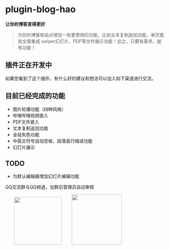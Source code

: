 # plugin-blog-hao
**让你的博客变得更好**

> 为你的博客和站点增加一些更使用的功能，比如文本复制追加功能，单页面和文章集成 swiper幻灯片、PDF等文件展示功能！总之，只要有需求，就有功能！

## 插件正在开发中

如果您看到了这个插件，有什么好的建议和想法可以加入如下渠道进行交流。

## 目前已经完成的功能
- 图片轮播功能（四种风格）
- 哔哩哔哩视频嵌入
- PDF文件嵌入
- 文本复制追加功能
- 全站失色功能
- 中英文符号自动空格，段落首行缩进功能
- 幻灯片展示
## TODO
- 为默认编辑器增加幻灯片编辑功能

QQ交流群与QQ频道，加群后管理员自动审核
<div>
&emsp;&emsp;<img src="https://api.minio.yyds.pink/bbs/2024-06-04/1717467713-802505-qq.png" width=150px />
&emsp;&emsp;<img src="https://api.minio.yyds.pink/bbs/2024-06-04/1717467714-226493-qq.jpg" width=158px />
</div>



